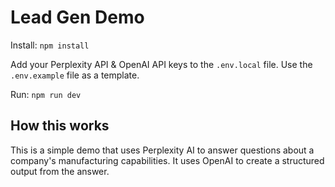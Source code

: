 # Lead Gen Demo

Install: `npm install`

Add your Perplexity API & OpenAI API keys to the `.env.local` file. Use the `.env.example` file as a template.

Run: `npm run dev`

## How this works

This is a simple demo that uses Perplexity AI to answer questions about a company's manufacturing capabilities. It uses OpenAI to create a structured output from the answer.

